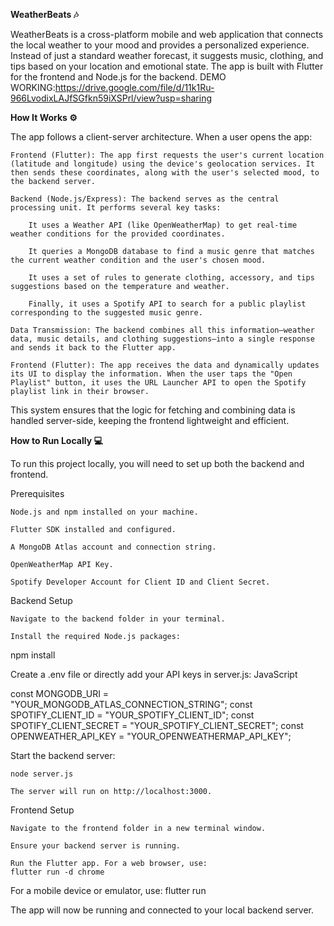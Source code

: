 
**WeatherBeats 🎶**

WeatherBeats is a cross-platform mobile and web application that connects the local weather to your mood and provides a personalized experience. Instead of just a standard weather forecast, it suggests music, clothing, and tips based on your location and emotional state. The app is built with Flutter for the frontend and Node.js for the backend.
DEMO WORKING:https://drive.google.com/file/d/11k1Ru-966LvodixLAJfSGfkn59iXSPrl/view?usp=sharing

**How It Works ⚙️**

The app follows a client-server architecture. When a user opens the app:

    Frontend (Flutter): The app first requests the user's current location (latitude and longitude) using the device's geolocation services. It then sends these coordinates, along with the user's selected mood, to the backend server.

    Backend (Node.js/Express): The backend serves as the central processing unit. It performs several key tasks:

        It uses a Weather API (like OpenWeatherMap) to get real-time weather conditions for the provided coordinates.

        It queries a MongoDB database to find a music genre that matches the current weather condition and the user's chosen mood.

        It uses a set of rules to generate clothing, accessory, and tips suggestions based on the temperature and weather.

        Finally, it uses a Spotify API to search for a public playlist corresponding to the suggested music genre.

    Data Transmission: The backend combines all this information—weather data, music details, and clothing suggestions—into a single response and sends it back to the Flutter app.

    Frontend (Flutter): The app receives the data and dynamically updates its UI to display the information. When the user taps the "Open Playlist" button, it uses the URL Launcher API to open the Spotify playlist link in their browser.

This system ensures that the logic for fetching and combining data is handled server-side, keeping the frontend lightweight and efficient.


**How to Run Locally 💻**

To run this project locally, you will need to set up both the backend and frontend.

Prerequisites

    Node.js and npm installed on your machine.

    Flutter SDK installed and configured.

    A MongoDB Atlas account and connection string.

    OpenWeatherMap API Key.

    Spotify Developer Account for Client ID and Client Secret.

Backend Setup

    Navigate to the backend folder in your terminal.

    Install the required Node.js packages:
npm install

Create a .env file or directly add your API keys in server.js:
JavaScript

const MONGODB_URI = "YOUR_MONGODB_ATLAS_CONNECTION_STRING";
const SPOTIFY_CLIENT_ID = "YOUR_SPOTIFY_CLIENT_ID";
const SPOTIFY_CLIENT_SECRET = "YOUR_SPOTIFY_CLIENT_SECRET";
const OPENWEATHER_API_KEY = "YOUR_OPENWEATHERMAP_API_KEY";

Start the backend server:


    node server.js

    The server will run on http://localhost:3000.

Frontend Setup

    Navigate to the frontend folder in a new terminal window.

    Ensure your backend server is running.

    Run the Flutter app. For a web browser, use:
    flutter run -d chrome

For a mobile device or emulator, use:
    flutter run

The app will now be running and connected to your local backend server.
